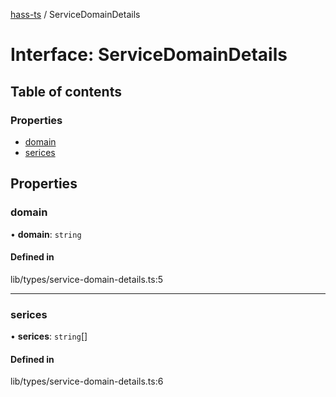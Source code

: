 [hass-ts](../README.md) / ServiceDomainDetails

# Interface: ServiceDomainDetails

## Table of contents

### Properties

- [domain](ServiceDomainDetails.md#domain)
- [serices](ServiceDomainDetails.md#serices)

## Properties

### domain

• **domain**: `string`

#### Defined in

lib/types/service-domain-details.ts:5

---

### serices

• **serices**: `string`[]

#### Defined in

lib/types/service-domain-details.ts:6
